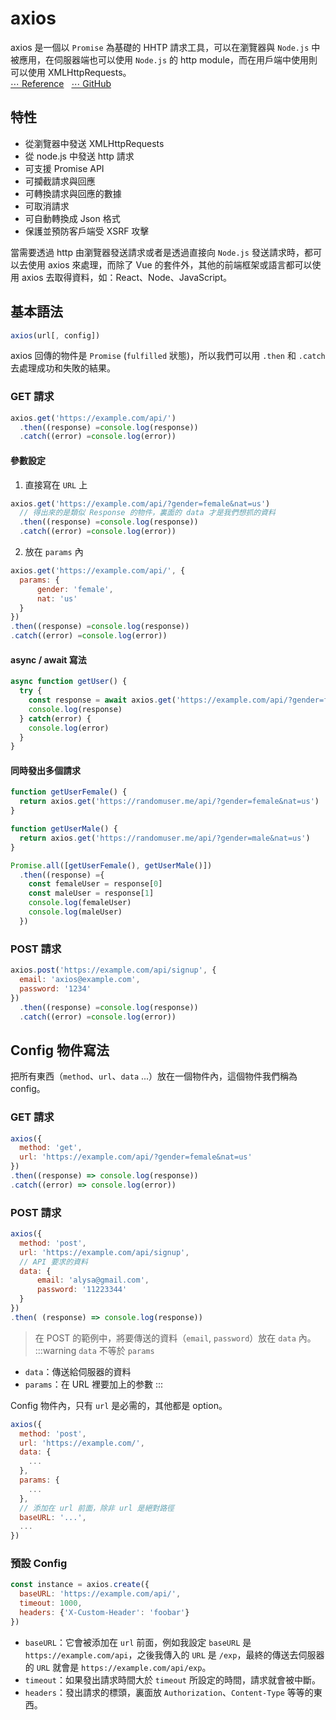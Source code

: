 # axios
axios 是一個以 `Promise` 為基礎的 HHTP 請求工具，可以在瀏覽器與 `Node.js` 中被應用，在伺服器端也可以使用 `Node.js` 的 http module，而在用戶端中使用則可以使用 XMLHttpRequests。<br>
[⋯ Reference](https://ithelp.ithome.com.tw/articles/10253259) 
<span style="margin-right: 0.5rem;"></span>
[⋯ GitHub](https://github.com/axios/axios)

## 特性
* 從瀏覽器中發送 XMLHttpRequests
* 從 node.js 中發送 http 請求
* 可支援 Promise API
* 可攔截請求與回應
* 可轉換請求與回應的數據
* 可取消請求
* 可自動轉換成 Json 格式
* 保護並預防客戶端受 XSRF 攻擊

當需要透過 http 由瀏覽器發送請求或者是透過直接向 `Node.js` 發送請求時，都可以去使用 axios 來處理，而除了 Vue 的套件外，其他的前端框架或語言都可以使用 axios 去取得資料，如：React、Node、JavaScript。

## 基本語法
```javascript
axios(url[, config])
```
axios 回傳的物件是 `Promise` (`fulfilled` 狀態)，所以我們可以用 `.then` 和 `.catch` 去處理成功和失敗的結果。

### GET 請求
```js
axios.get('https://example.com/api/')
  .then((response) =console.log(response))
  .catch((error) =console.log(error))
```

#### 參數設定

1. 直接寫在 `URL` 上
```js
axios.get('https://example.com/api/?gender=female&nat=us')
  // 得出來的是類似 Response 的物件，裏面的 data 才是我們想抓的資料
  .then((response) =console.log(response)) 
  .catch((error) =console.log(error))
```
2. 放在 `params` 內
```js
axios.get('https://example.com/api/', {
  params: {
      gender: 'female',
      nat: 'us'
  }
})
.then((response) =console.log(response))
.catch((error) =console.log(error))
```

#### async / await 寫法

```js
async function getUser() {
  try {
    const response = await axios.get('https://example.com/api/?gender=female&nat=us')
    console.log(response)
  } catch(error) {
    console.log(error)
  }
}
```

#### 同時發出多個請求
```js
function getUserFemale() {
  return axios.get('https://randomuser.me/api/?gender=female&nat=us')
}

function getUserMale() {
  return axios.get('https://randomuser.me/api/?gender=male&nat=us')
}

Promise.all([getUserFemale(), getUserMale()])
  .then((response) ={
    const femaleUser = response[0]
    const maleUser = response[1]
    console.log(femaleUser)
    console.log(maleUser)
  })
```

### POST 請求
```js
axios.post('https://example.com/api/signup', {
  email: 'axios@example.com',
  password: '1234'
})
  .then((response) =console.log(response))
  .catch((error) =console.log(error))
```

## Config 物件寫法
把所有東西（`method`、`url`、`data` ...）放在一個物件內，這個物件我們稱為 config。
### GET 請求
```js
axios({
  method: 'get',
  url: 'https://example.com/api/?gender=female&nat=us'
})
.then((response) => console.log(response))
.catch((error) => console.log(error))
```
### POST 請求
```js
axios({
  method: 'post',
  url: 'https://example.com/api/signup',
  // API 要求的資料
  data: {
      email: 'alysa@gmail.com',
      password: '11223344'
  }
})
.then( (response) => console.log(response))
```
> 在 POST 的範例中，將要傳送的資料（`email`, `password`）放在 `data` 內。
:::warning `data` 不等於 `params`
* `data`：傳送給伺服器的資料
* `params`：在 URL 裡要加上的参數
:::

Config 物件內，只有 `url` 是必需的，其他都是 option。
```js
axios({
  method: 'post',
  url: 'https://example.com/',
  data: {
    ...
  },
  params: {
    ...
  },
  // 添加在 url 前面，除非 url 是絕對路徑
  baseURL: '...',
  ...
})
```
### 預設 Config
```js
const instance = axios.create({
  baseURL: 'https://example.com/api/',
  timeout: 1000,
  headers: {'X-Custom-Header': 'foobar'}
})
```
* `baseURL`：它會被添加在 `url` 前面，例如我設定 `baseURL` 是 `https://example.com/api`，之後我傳入的 `URL` 是 `/exp`，最終的傳送去伺服器的 `URL` 就會是 `https://example.com/api/exp`。
* `timeout`：如果發出請求時間大於 `timeout` 所設定的時間，請求就會被中斷。
* `headers`：發出請求的標頭，裏面放 `Authorization`、`Content-Type` 等等的東西。